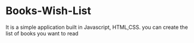 # Books-Wish-List
It is a simple application built in Javascript, HTML,CSS. you can create the list of books  you want to read
